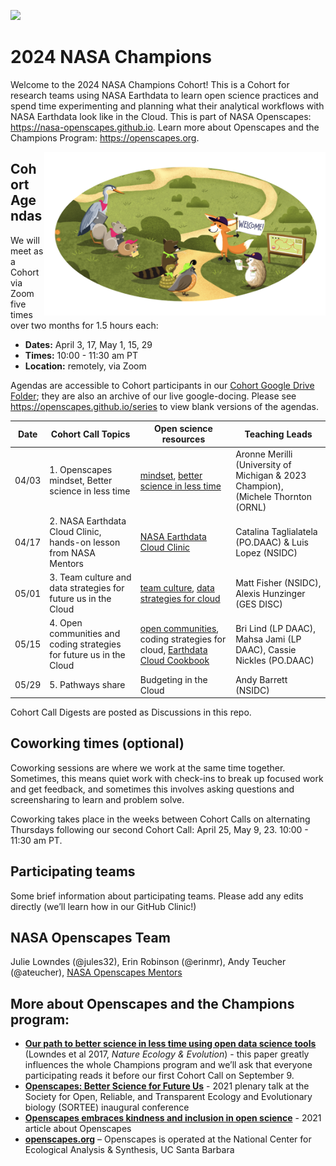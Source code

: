 
<a align="left" href="https://github.com/NASA-Openscapes/2024-nasa-champions"><img src="https://github.githubassets.com/images/modules/logos_page/GitHub-Mark.png" width="35px"></a>

# 2024 NASA Champions

Welcome to the 2024 NASA Champions Cohort! This is a Cohort for research
teams using NASA Earthdata to learn open science practices and spend
time experimenting and planning what their analytical workflows with
NASA Earthdata look like in the Cloud. This is part of NASA Openscapes:
<https://nasa-openscapes.github.io>. Learn more about Openscapes and the
Champions Program: <https://openscapes.org>.

<img align="right" src="horst-champions-trailhead.png" width="450">

## Cohort Agendas

We will meet as a Cohort via Zoom five times over two months for 1.5
hours each:

- **Dates:** April 3, 17, May 1, 15, 29
- **Times:** 10:00 - 11:30 am PT
- **Location:** remotely, via Zoom

Agendas are accessible to Cohort participants in our [Cohort Google Drive
Folder](https://drive.google.com/drive/folders/15_riqbdEcz6luf74yovJy-oKxIiKkU8r?usp=sharing); they are also an archive of our live
google-docing. Please see <https://openscapes.github.io/series> to view blank
versions of the agendas.

Date | Cohort Call Topics          | Open science resources |      Teaching Leads
----| ------------------|----------------------|--------------------------------
04/03 | 1. Openscapes mindset, Better science in less time | [mindset](https://openscapes.github.io/series/mindset), [better science in less time](https://openscapes.github.io/series/better-science.html) | Aronne Merilli (University of Michigan & 2023 Champion), (Michele Thornton (ORNL)
04/17 | 2. NASA Earthdata Cloud Clinic, hands-on lesson from NASA Mentors | [NASA Earthdata Cloud Clinic](https://nasa-openscapes.github.io/earthdata-cloud-cookbook/examples/Earthdata-cloud-clinic.html) | Catalina Taglialatela (PO.DAAC) & Luis Lopez (NSIDC)
05/01 |  3. Team culture and data strategies for future us in the Cloud | [team culture](https://openscapes.github.io/series/team-culture), [data strategies for cloud](https://nsidc.github.io/data_strategies_for_future_us/data_strategies_slides#/title-slide) | Matt Fisher (NSIDC), Alexis Hunzinger (GES DISC)
05/15 |  4. Open communities and coding strategies for future us in the Cloud | [open communities](https://openscapes.github.io/series/communities), coding strategies for cloud, [Earthdata Cloud Cookbook](https://nasa-openscapes.github.io/earthdata-cloud-cookbook/) | Bri Lind (LP DAAC), Mahsa Jami (LP DAAC), Cassie Nickles (PO.DAAC)
05/29 | 5. Pathways share | Budgeting in the Cloud | Andy Barrett (NSIDC)

Cohort Call Digests are posted as Discussions in this repo.

## Coworking times (optional)

Coworking sessions are where we work at the same time together. Sometimes, this means quiet work with check-ins to break up focused work
and get feedback, and sometimes this involves asking questions and screensharing to learn and problem solve.

Coworking takes place in the weeks between Cohort Calls on alternating
Thursdays following our second Cohort Call: April 25, May 9, 23. 10:00 - 11:30 am PT.

## Participating teams

Some brief information about participating teams. Please add any edits
directly (we’ll learn how in our GitHub Clinic!)

## NASA Openscapes Team

Julie Lowndes (@jules32), Erin Robinson (@erinmr), Andy Teucher (@ateucher), [NASA Openscapes
Mentors](https://nasa-openscapes.github.io/mentors.html)

## More about Openscapes and the Champions program:

- **[Our path to better science in less time using open data science
  tools](https://www.nature.com/articles/s41559-017-0160)** (Lowndes et
  al 2017, *Nature Ecology & Evolution*) - this paper greatly influences
  the whole Champions program and we’ll ask that everyone participating
  reads it before our first Cohort Call on September 9.
- **[Openscapes: Better Science for Future
  Us](https://docs.google.com/presentation/d/1HGw4P095-lblHiGQHXYidHiVysjrPxuojxTxKtE13vk/edit#slide=id.ge2b7c2f974_0_2017)** -
  2021 plenary talk at the Society for Open, Reliable, and Transparent
  Ecology and Evolutionary biology (SORTEE) inaugural conference
- **[Openscapes embraces kindness and inclusion in open
  science](https://sparcopen.org/impact-story/openscapes-embraces-kindness-and-inclusion-of-open-science/)** -
  2021 article about Openscapes
- **[openscapes.org](https://openscapes.org/)** – Openscapes is operated
  at the National Center for Ecological Analysis & Synthesis, UC Santa
  Barbara
